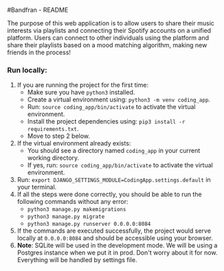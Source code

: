#Bandfran - README

The purpose of this web application is to allow users to share their music interests via playlists and connecting their Spotify accounts on a unified platform. Users can connect to other individuals using the platform and share their playlists based on a mood matching algorithm, making new friends in the process! 

### Run locally:
1. If you are running the project for the first time:
    - Make sure you have ```python3``` installed.
    - Create a virtual environment using: ```python3 -m venv coding_app```.
    - Run: ```source coding_app/bin/activate``` to activate the virtual environment.
    - Install the project dependencies using: ```pip3 install -r requirements.txt```.
    - Move to step 2 below.
1. If the virtual environment already exists:
    - You should see a directory named ```coding_app``` in your current working directory.
    - If yes, run: ```source coding_app/bin/activate``` to activate the virtual environment.
2. Run: ```export DJANGO_SETTINGS_MODULE=CodingApp.settings.default``` in your terminal.
3. If all the steps were done correctly, you should be able to run the following commands without any error:
    - ```python3 manage.py makemigrations```
    - ```python3 manage.py migrate```
    - ```python3 manage.py runserver 0.0.0.0:8084```
4. If the commands are executed successfully, the project would serve locally at ```0.0.0.0:8084``` and should be accessible using your browser.
5. <b>Note</b>: SQLite will be used in the development mode. We will be using a Postgres instance when we put it in prod. Don't worry about it for now. Everything will be handled by settings file.
